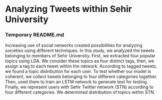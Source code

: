 # Analyzing Tweets within Sehir University

### Temporary README.md

Increasing use of social networks created possibilities for analyzing societies using different techniques. 
In this study, we analyzed the tweets belonging to members of Sehir University. 
First, we extracted four popular topics using LDA.
We consider these topics as four distinct tags, then, we assign a tag to each tweet within the network.
According to tagged tweets, we found a topic distribution for each user. 
To test whether our model is coherent, we collect tweets belonging to four different categories together.
Then, used them to train an LSTM network to generate text for testing. 
Finally, we represent users with Sehir Twitter network (STN) according to four different categories. 
We determined distribution of topics within STN.
